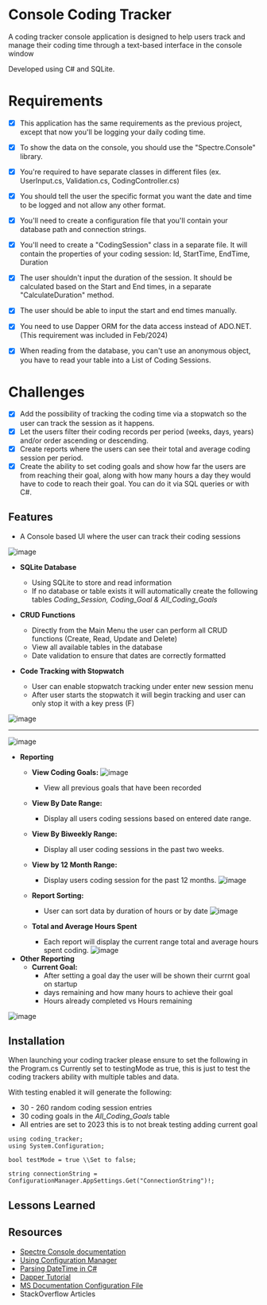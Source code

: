 ﻿# Console Coding Tracker
A coding tracker console application is designed to help users track and manage their coding time through a text-based interface in the console window

Developed using C# and SQLite.

# Requirements
- [X] This application has the same requirements as the previous project, except that now you'll be logging your daily coding time.
- [x] To show the data on the console, you should use the "Spectre.Console" library.
- [x] You're required to have separate classes in different files (ex. UserInput.cs, Validation.cs, CodingController.cs)
- [x] You should tell the user the specific format you want the date and time to be logged and not allow any other format.
- [x] You'll need to create a configuration file that you'll contain your database path and connection strings.
- [x] You'll need to create a "CodingSession" class in a separate file. It will contain the properties of your coding session: Id, StartTime, EndTime, Duration
- [x] The user shouldn't input the duration of the session. It should be calculated based on the Start and End times, in a separate "CalculateDuration" method.
- [x] The user should be able to input the start and end times manually.
- [x] You need to use Dapper ORM for the data access instead of ADO.NET. (This requirement was included in Feb/2024)
- [x] When reading from the database, you can't use an anonymous object, you have to read your table into a List of Coding Sessions.


# Challenges
- [x] Add the possibility of tracking the coding time via a stopwatch so the user can track the session as it happens.
- [x] Let the users filter their coding records per period (weeks, days, years) and/or order ascending or descending.
- [x] Create reports where the users can see their total and average coding session per period.
- [x] Create the ability to set coding goals and show how far the users are from reaching their goal, along with how many hours a day they would have to code to reach their goal. You can do it via SQL queries or with C#.

## Features
* A Console based UI where the user can track their coding sessions

![image](https://github.com/GetTeched/CodeReviews.Console.CodingTracker/assets/1556111/0ddb6bf1-c0de-4470-a97c-36acd6a52c06)

* **SQLite Database**
     - Using SQLite to store and read information
     - If no database or table exists it will automatically create the following tables _Coding_Session, Coding_Goal & All_Coding_Goals_
 
* **CRUD Functions**
    - Directly from the Main Menu the user can perform all CRUD functions (Create, Read, Update and Delete)
    - View all available tables in the database
    - Date validation to ensure that dates are correctly formatted

* **Code Tracking with Stopwatch**
    - User can enable stopwatch tracking under enter new session menu 
    - After user starts the stopwatch it will begin tracking and user can only stop it with a key press (F) 
    
![image](https://github.com/GetTeched/CodeReviews.Console.CodingTracker/assets/1556111/7c5969b5-8742-4d17-ae98-e6e0c6a44b30)

---
![image](https://github.com/GetTeched/CodeReviews.Console.CodingTracker/assets/1556111/060d2263-127e-49a1-b9bd-3e8e690dd2d7)

* **Reporting**
    - **View Coding Goals:**
    ![image](https://github.com/GetTeched/CodeReviews.Console.CodingTracker/assets/1556111/50210fb4-50c2-4195-8ef4-0082646ec78f)
    
        - View all previous goals that have been recorded
    - **View By Date Range:**
        - Display all users coding sessions based on entered date range.
    - **View By Biweekly Range:**
        - Display all user coding sessions in the past two weeks.
    - **View by 12 Month Range:**
        - Display users coding session for the past 12 months.
 ![image](https://github.com/GetTeched/CodeReviews.Console.CodingTracker/assets/1556111/693ca9d8-ca5b-49d7-886e-cde2abad65c5)
    - **Report Sorting:**
        - User can sort data by duration of hours or by date 
        ![image](https://github.com/GetTeched/CodeReviews.Console.CodingTracker/assets/1556111/441ab7d7-147e-4afa-9487-bc59581fd2bf)
    - **Total and Average Hours Spent**
        - Each report will display the current range total and average hours spent coding. 
 ![image](https://github.com/GetTeched/CodeReviews.Console.CodingTracker/assets/1556111/cf70479a-4092-4466-b5f1-674a854fb410)
* **Other Reporting**
    - **Current Goal:**
        - After setting a goal day the user will be shown their currnt goal on startup
        - days remaining and how many hours to achieve their goal
        - Hours already completed vs Hours remaining
        
![image](https://github.com/GetTeched/CodeReviews.Console.CodingTracker/assets/1556111/253063fc-cf10-4e7a-a279-9dd4f0bb5620)

## Installation
When launching your coding tracker please ensure to set the following in the Program.cs
Currently set to testingMode as true, this is just to test the coding trackers ability with multiple tables and data.

With testing enabled it will generate the following:
* 30 - 260 random coding session entries
* 30 coding goals in the _All_Coding_Goals_ table
* All entries are set to 2023 this is to not break testing adding current goal

```
using coding_tracker;
using System.Configuration;

bool testMode = true \\Set to false;

string connectionString = ConfigurationManager.AppSettings.Get("ConnectionString")!;
```

## Lessons Learned



## Resources
- [Spectre Console documentation](https://spectreconsole.net/)
- [Using Configuration Manager](https://docs.microsoft.com/en-us/troubleshoot/dotnet/csharp/store-custom-information-config-file)
- [Parsing DateTime in C#](https://stackoverflow.com/questions/3719/how-to-validate-a-datetime-in-c)
- [Dapper Tutorial](https://www.learndapper.com/)
- [MS Documentation Configuration File](https://docs.microsoft.com/en-us/troubleshoot/dotnet/csharp/store-custom-information-config-file)
- StackOverflow Articles